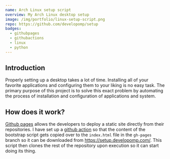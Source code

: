```yaml
---
name: Arch Linux setup script
overview: My Arch Linux desktop setup
image: /img/portfolio/linux-setup-script.png
repo: https://github.com/developomp/setup
badges:
  - githubpages
  - githubactions
  - linux
  - python
---
```


## Introduction

Properly setting up a desktop takes a lot of time.
Installing all of your favorite applications and configuring them to your liking is no easy task.
The primary purpose of this project is to solve this exact problem by automating the process of installation and configuration of applications and system.

## How does it work?

[Github pages](https://pages.github.com) allows the developers to deploy a static site directly from their repositories.
I have set up a [github action](https://docs.github.com/en/actions) so that the content of the bootstrap script gets copied over to the `index.html` file in the `gh-pages` branch so it can be downloaded from https://setup.developomp.com/.
This script then clones the rest of the repository upon execution so it can start doing its thing.
